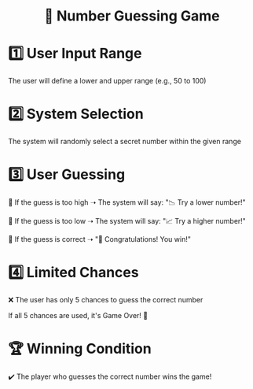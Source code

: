 <div align="center">
  <h1>🎯 Number Guessing Game </h1>
</div>


# 1️⃣ User Input Range

The user will define a lower and upper range (e.g., 50 to 100)

# 2️⃣ System Selection

The system will randomly select a secret number within the given range

# 3️⃣ User Guessing

🔹 If the guess is too high ➝ The system will say: "📉 Try a lower number!"

🔹 If the guess is too low ➝ The system will say: "📈 Try a higher number!"

🎉 If the guess is correct ➝ "🎊 Congratulations! You win!"

# 4️⃣ Limited Chances

❌ The user has only 5 chances to guess the correct number

If all 5 chances are used, it's Game Over! 🚫

# 🏆 Winning Condition
✔️ The player who guesses the correct number wins the game!






